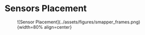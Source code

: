 # Sensors Placement

<figure markdown="1">
![Sensor Placement](../assets/figures/smapper_frames.png){width=80% align=center}
</figure>
